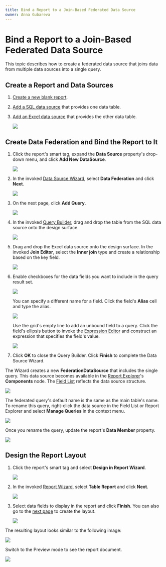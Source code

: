 ```yaml
---
title: Bind a Report to a Join-Based Federated Data Source
owner: Anna Gubareva
---
```

# Bind a Report to a Join-Based Federated Data Source

This topic describes how to create a federated data source that joins data from multiple data sources into a single query.

## Create a Report and Data Sources

1. [Create a new blank report](../../../../articles/report-designer/report-designer-for-winforms/report-designer-tools/report-wizard/blank-report.md).

2. [Add a SQL data source](../../../../articles/report-designer/report-designer-for-winforms/bind-to-data/bind-a-report-to-a-database.md) that provides one data table.

3. [Add an Excel data source](../../../../articles/report-designer/report-designer-for-winforms/bind-to-data/bind-a-report-to-an-excel-workbook.md) that provides the other data table.

    ![](../../../../images/eurd-federated-datasource-excel-datasource.png)

## Create Data Federation and Bind the Report to It

1. Click the report's smart tag, expand the **Data Source** property's drop-down menu, and click **Add New DataSource**.

    ![](../../../../images/eurd-add-federated-datasource.png)

2. In the invoked [Data Source Wizard](../../../../articles/report-designer/report-designer-for-winforms/report-designer-tools/data-source-wizard.md), select **Data Federation** and click **Next**.

    ![](../../../../images/eurd-data-federation-wizard.png)

3. On the next page, click **Add Query**.

    ![](../../../../images/eurd-data-federation-wizard-add-query.png)

4. In the invoked [Query Builder](../../../../articles/report-designer/report-designer-for-winforms/report-designer-tools/query-builder.md), drag and drop the table from the SQL data source onto the design surface.

    ![](../../../../images/eurd-data-federation-query-builder-drop-table.png)

5. Drag and drop the Excel data source onto the design surface. In the invoked **Join Editor**, select the **Inner join** type and create a relationship based on the key field.

    ![](../../../../images/eurd-data-federation-query-builder-join-tables.png)

6. Enable checkboxes for the data fields you want to include in the query result set.

    ![](../../../../images/eurd-data-federation-query-builder-select-fields.png)

    You can specify a different name for a field. Click the field's **Alias** cell and type the alias.

    ![](../../../../images/eurd-data-federation-query-builder-specify-alias.png)

    Use the grid's empty line to add an unbound field to a query. Click the field's ellipsis button to invoke the [Expression Editor](../use-expressions.md) and construct an expression that specifies the field's value.

    ![](../../../../images/eurd-data-federation-query-builder-construct-expression.png)

7. Click **OK** to close the Query Builder. Click **Finish** to complete the Data Source Wizard.
 
The Wizard creates a new **FederationDataSource** that includes the single query. This data source becomes available in the [Report Explorer](../../../../articles/report-designer/report-designer-for-winforms/report-designer-tools/ui-panels/report-explorer.md)'s **Components** node. The [Field List](../../../../articles/report-designer/report-designer-for-winforms/report-designer-tools/ui-panels/field-list.md) reflects the data source structure.

![](../../../../images/eurd-data-federation-data-source-structure.png)

The federated query's default name is the same as the main table's name. To rename this query, right-click the data source in the Field List or Report Explorer and select **Manage Queries** in the context menu.

![](../../../../images/eurd-data-federation-rename-query.png)

Once you rename the query, update the report's **Data Member** property.

![](../../../../images/eurd-data-federation-report-data-source-property.png)

## Design the Report Layout

1. Click the report's smart tag and select **Design in Report Wizard**.

    ![](../../../../images/eurd-data-federation-design-in-report-wizard.png)

2. In the invoked [Report Wizard](../../../../articles/report-designer/report-designer-for-winforms/report-designer-tools/report-wizard.md), select **Table Report** and click **Next**.

    ![](../../../../images/eurd-data-federation-report-wizard-table-report.png)

3. Select data fields to display in the report and click **Finish**. You can also go to the [next page](../../../../articles/report-designer/report-designer-for-winforms/report-designer-tools/report-wizard/table-report/add-grouping-levels.md) to create the layout.

    ![](../../../../images/eurd-data-federation-report-wizard-select-fields.png)

The resulting layout looks similar to the following image:

![](../../../../images/eurd-data-federation-report-layout-result.png)

Switch to the Preview mode to see the report document.

![](../../../../images/eurd-data-federation-report-document-result.png)

